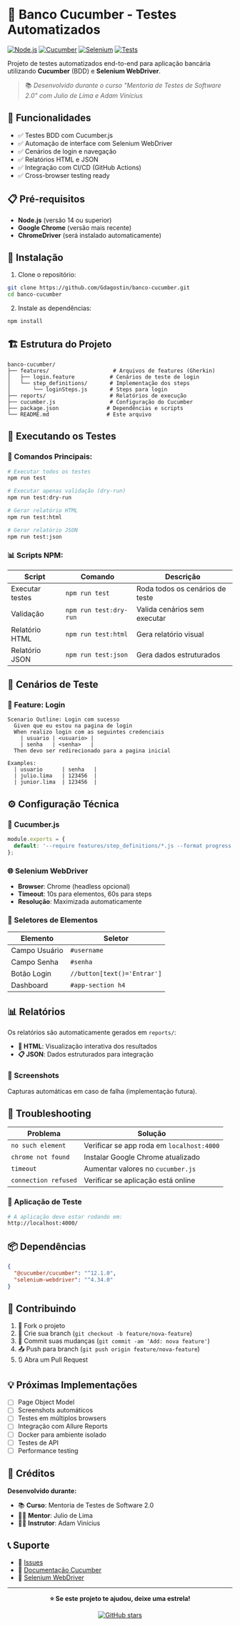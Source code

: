 # 🏦 Banco Cucumber - Testes Automatizados

[![Node.js](https://img.shields.io/badge/Node.js-16+-green.svg)](https://nodejs.org/)
[![Cucumber](https://img.shields.io/badge/Cucumber-12.1.0-brightgreen.svg)](https://cucumber.io/)
[![Selenium](https://img.shields.io/badge/Selenium-4.34.0-blue.svg)](https://selenium.dev/)
[![Tests](https://github.com/Gdagostin/banco-cucumber/actions/workflows/tests.yml/badge.svg)](https://github.com/Gdagostin/banco-cucumber/actions/workflows/tests.yml)

Projeto de testes automatizados end-to-end para aplicação bancária utilizando **Cucumber** (BDD) e **Selenium WebDriver**.

> 📚 *Desenvolvido durante o curso "Mentoria de Testes de Software 2.0" com Julio de Lima e Adam Vinícius*

## 🚀 Funcionalidades

- ✅ Testes BDD com Cucumber.js
- ✅ Automação de interface com Selenium WebDriver
- ✅ Cenários de login e navegação
- ✅ Relatórios HTML e JSON
- ✅ Integração com CI/CD (GitHub Actions)
- ✅ Cross-browser testing ready

## 📋 Pré-requisitos

- **Node.js** (versão 14 ou superior)
- **Google Chrome** (versão mais recente)
- **ChromeDriver** (será instalado automaticamente)

## 🚀 Instalação

1. Clone o repositório:
```bash
git clone https://github.com/Gdagostin/banco-cucumber.git
cd banco-cucumber
```

2. Instale as dependências:
```bash
npm install
```

## 🏗️ Estrutura do Projeto

```
banco-cucumber/
├── features/                    # Arquivos de features (Gherkin)
│   ├── login.feature           # Cenários de teste de login
│   └── step_definitions/       # Implementação dos steps
│       └── loginSteps.js       # Steps para login
├── reports/                    # Relatórios de execução
├── cucumber.js                 # Configuração do Cucumber
├── package.json               # Dependências e scripts
└── README.md                  # Este arquivo
```

## 🧪 Executando os Testes

### 🎯 Comandos Principais:

```bash
# Executar todos os testes
npm run test

# Executar apenas validação (dry-run)
npm run test:dry-run

# Gerar relatório HTML
npm run test:html

# Gerar relatório JSON
npm run test:json
```

### 📊 Scripts NPM:

| Script | Comando | Descrição |
|--------|---------|-----------|
| Executar testes | `npm run test` | Roda todos os cenários de teste |
| Validação | `npm run test:dry-run` | Valida cenários sem executar |
| Relatório HTML | `npm run test:html` | Gera relatório visual |
| Relatório JSON | `npm run test:json` | Gera dados estruturados |

## 📝 Cenários de Teste

### 🔐 Feature: Login
```gherkin
Scenario Outline: Login com sucesso
  Given que eu estou na pagina de login
  When realizo login com as seguintes credenciais
    | usuario | <usuario> |
    | senha   | <senha>   |
  Then devo ser redirecionado para a pagina inicial

Examples:
  | usuario      | senha   |
  | julio.lima   | 123456  |
  | junior.lima  | 123456  |
```

## ⚙️ Configuração Técnica

### 🔧 Cucumber.js
```javascript
module.exports = {
  default: '--require features/step_definitions/*.js --format progress'
};
```

### 🌐 Selenium WebDriver
- **Browser**: Chrome (headless opcional)
- **Timeout**: 10s para elementos, 60s para steps
- **Resolução**: Maximizada automaticamente

### 🎯 Seletores de Elementos
| Elemento | Seletor |
|----------|---------|
| Campo Usuário | `#username` |
| Campo Senha | `#senha` |
| Botão Login | `//button[text()='Entrar']` |
| Dashboard | `#app-section h4` |

## 📊 Relatórios

Os relatórios são automaticamente gerados em `reports/`:
- **📄 HTML**: Visualização interativa dos resultados
- **📋 JSON**: Dados estruturados para integração

### 📸 Screenshots
Capturas automáticas em caso de falha (implementação futura).

## 🔧 Troubleshooting

| Problema | Solução |
|----------|---------|
| `no such element` | Verificar se app roda em `localhost:4000` |
| `chrome not found` | Instalar Google Chrome atualizado |
| `timeout` | Aumentar valores no `cucumber.js` |
| `connection refused` | Verificar se aplicação está online |

### 🚀 Aplicação de Teste
```bash
# A aplicação deve estar rodando em:
http://localhost:4000/
```

## 📦 Dependências

```json
{
  "@cucumber/cucumber": "^12.1.0",
  "selenium-webdriver": "^4.34.0"
}
```

## 🤝 Contribuindo

1. 🍴 Fork o projeto
2. 🌿 Crie sua branch (`git checkout -b feature/nova-feature`)
3. 📝 Commit suas mudanças (`git commit -am 'Add: nova feature'`)
4. 📤 Push para branch (`git push origin feature/nova-feature`)
5. 🔃 Abra um Pull Request

## 💡 Próximas Implementações

- [ ] Page Object Model
- [ ] Screenshots automáticos
- [ ] Testes em múltiplos browsers
- [ ] Integração com Allure Reports
- [ ] Docker para ambiente isolado
- [ ] Testes de API
- [ ] Performance testing

## 🙏 Créditos

**Desenvolvido durante:**
- 📚 **Curso**: Mentoria de Testes de Software 2.0
- 👨‍🏫 **Mentor**: Julio de Lima
- 👨‍💻 **Instrutor**: Adam Vinícius

## 📞 Suporte

- 🐛 [Issues](https://github.com/Gdagostin/banco-cucumber/issues)
- 📖 [Documentação Cucumber](https://cucumber.io/docs)
- 🔧 [Selenium WebDriver](https://selenium.dev/documentation/)

---

<div align="center">

**⭐ Se este projeto te ajudou, deixe uma estrela!**

[![GitHub stars](https://img.shields.io/github/stars/Gdagostin/banco-cucumber?style=social)](https://github.com/Gdagostin/banco-cucumber/stargazers)

</div>
